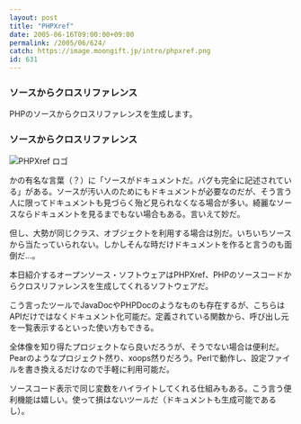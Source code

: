 ```yaml
---
layout: post
title: "PHPXref"
date: 2005-06-16T09:00:00+09:00
permalink: /2005/06/624/
catch: https://image.moongift.jp/intro/phpxref.png
id: 631
---
```

### ソースからクロスリファレンス
  
PHPのソースからクロスリファレンスを生成します。  
<!--more-->  

### ソースからクロスリファレンス
  

![PHPXref ロゴ](https://image.moongift.jp/intro/phpxref.png "PHPXref ロゴ")

  

かの有名な言葉（？）に「ソースがドキュメントだ。バグも完全に記述されている」がある。ソースが汚い人のためにもドキュメントが必要なのだが、そう言う人に限ってドキュメントも見づらく殆ど見られなくなる場合が多い。綺麗なソースならドキュメントを見るまでもない場合もある。言いえて妙だ。

  

但し、大勢が同じクラス、オブジェクトを利用する場合は別だ。いちいちソースから当たっていられない。しかしそんな時だけドキュメントを作ると言うのも面倒だ…。

  

本日紹介するオープンソース・ソフトウェアはPHPXref、PHPのソースコードからクロスリファレンスを生成してくれるソフトウェアだ。

  

こう言ったツールでJavaDocやPHPDocのようなものも存在するが、こちらはAPIだけではなくドキュメント化可能だ。定義されている関数から、呼び出し元を一覧表示するといった使い方もできる。

  

全体像を知り得たプロジェクトなら良いだろうが、そうでない場合は便利だ。Pearのようなプロジェクト然り、xoops然りだろう。Perlで動作し、設定ファイルを書き換えるだけなので手軽に利用可能だ。

  

ソースコード表示で同じ変数をハイライトしてくれる仕組みもある。こう言う便利機能は嬉しい。使って損はないツールだ（ドキュメントも生成可能であるし）。

